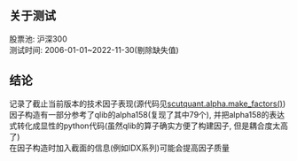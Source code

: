 ## 关于测试  
股票池: 沪深300  
测试时间: 2006-01-01~2022-11-30(剔除缺失值)  

## 结论  
记录了截止当前版本的技术因子表现(源代码见[scutquant.alpha.make_factors()](https://github.com/HaoningChen/ScutQuant/blob/main/scutquant/alpha.py))  
因子构造有一部分参考了qlib的alpha158(复现了其中79个), 并把alpha158的表达式转化成显性的python代码(虽然qlib的算子确实方便了构建因子, 但是耦合度太高了)  
在因子构造时加入截面的信息(例如IDX系列)可能会提高因子质量
